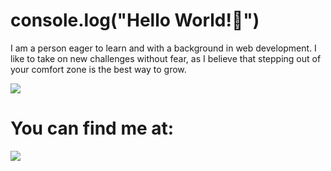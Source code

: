 # console.log("Hello World!👋")
I am a person eager to learn and with a background in web development. I like to take on new challenges without fear, as I believe that stepping out of your comfort zone is the best way to grow.

<img src="https://github-readme-stats.vercel.app/api?username=guimorgado&show_icons=true&theme=transparent" />

<h1>You can find me at:</h1>
<a href="https://www.linkedin.com/in/guimorgado/">
<img src="https://img.shields.io/badge/LinkedIn-0077B5?style=for-the-badge&logo=linkedin&logoColor=white" />
</a>
